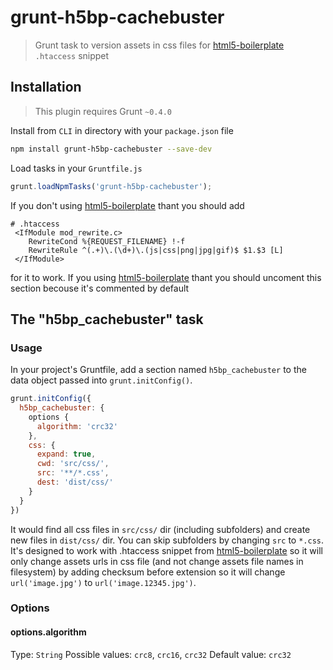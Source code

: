 grunt-h5bp-cachebuster
======================

> Grunt task to version assets in css files for [html5-boilerplate][h5bp] `.htaccess` snippet

## Installation

> This plugin requires Grunt `~0.4.0`

Install from `CLI` in directory with your `package.json` file

```bash
npm install grunt-h5bp-cachebuster --save-dev
```

Load tasks in your `Gruntfile.js`

```js
grunt.loadNpmTasks('grunt-h5bp-cachebuster');
```

If you don't using [html5-boilerplate][h5bp] thant you should add

``` ApacheConf
# .htaccess
 <IfModule mod_rewrite.c>
    RewriteCond %{REQUEST_FILENAME} !-f
    RewriteRule ^(.+)\.(\d+)\.(js|css|png|jpg|gif)$ $1.$3 [L]
 </IfModule>
```

for it to work. If you using [html5-boilerplate][h5bp] thant you should uncoment this section becouse it's commented by default

## The "h5bp_cachebuster" task

### Usage
In your project's Gruntfile, add a section named `h5bp_cachebuster` to the data object passed into `grunt.initConfig()`.

```js
grunt.initConfig({
  h5bp_cachebuster: {
    options {
      algorithm: 'crc32'
    },
    css: {
      expand: true,
      cwd: 'src/css/',
      src: '**/*.css',
      dest: 'dist/css/'
    }
  }
})
```
It would find all css files in `src/css/` dir (including subfolders) and create new files in `dist/css/` dir.
You can skip subfolders by changing `src` to `*.css`.
It's designed to work with .htaccess snippet from [html5-boilerplate][h5bp] so it will only change assets urls in css file (and not change assets file names in filesystem) by adding checksum before extension so it will change `url('image.jpg')` to `url('image.12345.jpg')`.

### Options

#### options.algorithm
Type: `String`
Possible values: `crc8`, `crc16`, `crc32`
Default value: `crc32`

[h5bp]: https://github.com/h5bp/html5-boilerplate/ "HTML5 Boilerplate"
